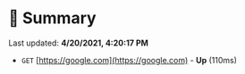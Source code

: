 # 📖 Summary
Last updated: **4/20/2021, 4:20:17 PM**

- `GET` [https://google.com](https://google.com) - **Up** (110ms)
